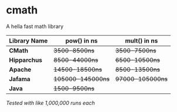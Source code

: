 # cmath
 A hella fast math library
 
 **Library Name** | **pow()** in ns | **mult()** in ns
 ------------ | ------------- | -------------
 **CMath** | ~~3500-8500ns~~ | ~~3500-7500ns~~
 **Hipparchus** | ~~8500-44000ns~~ | ~~6500-10500ns~~
 **Apache** | ~~14500-18500ns~~ | ~~8500-13500ns~~
 **Jafama** | ~~105000-145000ns~~ | ~~97000-105000ns~~
 **Java** | ~~1500-9500ns~~
 
*Tested with like 1,000,000 runs each*
